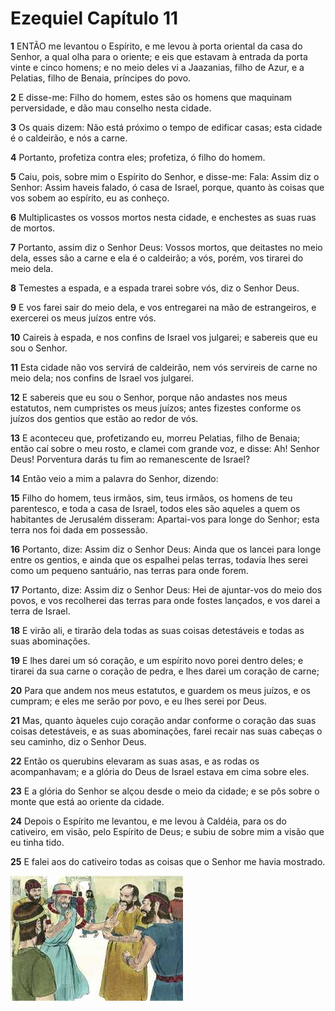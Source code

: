 # Ezequiel Capítulo 11

**1** 	ENTÃO me levantou o Espírito, e me levou à porta oriental da casa do Senhor, a qual olha para o oriente; e eis que estavam à entrada da porta vinte e cinco homens; e no meio deles vi a Jaazanias, filho de Azur, e a Pelatias, filho de Benaia, príncipes do povo.

**2** 	E disse-me: Filho do homem, estes são os homens que maquinam perversidade, e dão mau conselho nesta cidade.

**3** 	Os quais dizem: Não está próximo o tempo de edificar casas; esta cidade é o caldeirão, e nós a carne.

**4** 	Portanto, profetiza contra eles; profetiza, ó filho do homem.

**5** 	Caiu, pois, sobre mim o Espírito do Senhor, e disse-me: Fala: Assim diz o Senhor: Assim haveis falado, ó casa de Israel, porque, quanto às coisas que vos sobem ao espírito, eu as conheço.

**6** 	Multiplicastes os vossos mortos nesta cidade, e enchestes as suas ruas de mortos.

**7** 	Portanto, assim diz o Senhor Deus: Vossos mortos, que deitastes no meio dela, esses são a carne e ela é o caldeirão; a vós, porém, vos tirarei do meio dela.

**8** 	Temestes a espada, e a espada trarei sobre vós, diz o Senhor Deus.

**9** 	E vos farei sair do meio dela, e vos entregarei na mão de estrangeiros, e exercerei os meus juízos entre vós.

**10** 	Caireis à espada, e nos confins de Israel vos julgarei; e sabereis que eu sou o Senhor.

**11** 	Esta cidade não vos servirá de caldeirão, nem vós servireis de carne no meio dela; nos confins de Israel vos julgarei.

**12** 	E sabereis que eu sou o Senhor, porque não andastes nos meus estatutos, nem cumpristes os meus juízos; antes fizestes conforme os juízos dos gentios que estão ao redor de vós.

**13** 	E aconteceu que, profetizando eu, morreu Pelatias, filho de Benaia; então caí sobre o meu rosto, e clamei com grande voz, e disse: Ah! Senhor Deus! Porventura darás tu fim ao remanescente de Israel?

**14** 	Então veio a mim a palavra do Senhor, dizendo:

**15** 	Filho do homem, teus irmãos, sim, teus irmãos, os homens de teu parentesco, e toda a casa de Israel, todos eles são aqueles a quem os habitantes de Jerusalém disseram: Apartai-vos para longe do Senhor; esta terra nos foi dada em possessão.

**16** 	Portanto, dize: Assim diz o Senhor Deus: Ainda que os lancei para longe entre os gentios, e ainda que os espalhei pelas terras, todavia lhes serei como um pequeno santuário, nas terras para onde forem.

**17** 	Portanto, dize: Assim diz o Senhor Deus: Hei de ajuntar-vos do meio dos povos, e vos recolherei das terras para onde fostes lançados, e vos darei a terra de Israel.

**18** 	E virão ali, e tirarão dela todas as suas coisas detestáveis e todas as suas abominações.

**19** 	E lhes darei um só coração, e um espírito novo porei dentro deles; e tirarei da sua carne o coração de pedra, e lhes darei um coração de carne;

**20** 	Para que andem nos meus estatutos, e guardem os meus juízos, e os cumpram; e eles me serão por povo, e eu lhes serei por Deus.

**21** 	Mas, quanto àqueles cujo coração andar conforme o coração das suas coisas detestáveis, e as suas abominações, farei recair nas suas cabeças o seu caminho, diz o Senhor Deus.

**22** 	Então os querubins elevaram as suas asas, e as rodas os acompanhavam; e a glória do Deus de Israel estava em cima sobre eles.

**23** 	E a glória do Senhor se alçou desde o meio da cidade; e se pôs sobre o monte que está ao oriente da cidade.

**24** 	Depois o Espírito me levantou, e me levou à Caldéia, para os do cativeiro, em visão, pelo Espírito de Deus; e subiu de sobre mim a visão que eu tinha tido.

**25** 	E falei aos do cativeiro todas as coisas que o Senhor me havia mostrado.

![](../Images/SweetPublishing/26-11-1.jpg) 

